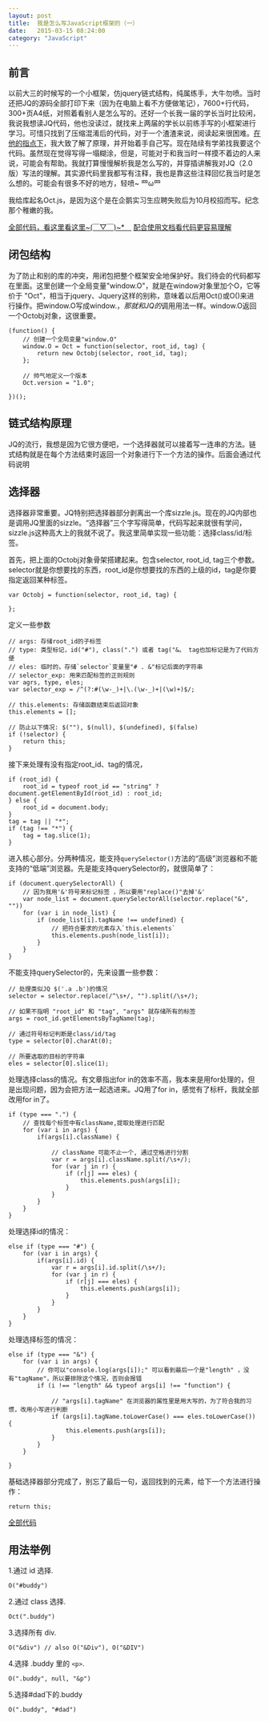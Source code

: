 ```yaml
---
layout: post
title:  我是怎么写JavaScript框架的（一）
date:   2015-03-15 08:24:00
category: "JavaScript"
---
```


<!-- ![clipboard.png](http://segmentfault.com/img/bVkvoJ) -->


## 前言
以前大三的时候写的一个小框架，仿jquery链式结构，纯属练手，大牛勿喷。当时还把JQ的源码全部打印下来（因为在电脑上看不方便做笔记），7600+行代码，300+页A4纸，对照着看别人是怎么写的。还好一个长我一届的学长当时比较闲，我说我想读JQ代码，他也没读过，就找来上两届的学长以前练手写的小框架进行学习。可惜只找到了压缩混淆后的代码，对于一个渣渣来说，阅读起来很困难。[在他的指点下][1]，我大致了解了原理，并开始着手自己写。现在陆续有学弟找我要这个代码。虽然现在觉得写得一塌糊涂，但是，可能对于和我当时一样摸不着边的人来说，可能会有帮助。我就打算慢慢解析我是怎么写的，并穿插讲解我对JQ（2.0版）写法的理解。其实源代码里我都写有注释，我也是靠这些注释回忆我当时是怎么想的。可能会有很多不好的地方，轻喷~ 罒ω罒

我给库起名Oct.js，是因为这个是在企鹅实习生应聘失败后为10月校招而写。纪念那个稚嫩的我。

[全部代码，看这里看这里~(￣▽￣)~*　][2]
[配合使用文档看代码更容易理解][3]

<!--more-->

## 闭包结构
为了防止和别的库的冲突，用闭包把整个框架安全地保护好。我们待会的代码都写在里面。这里创建一个全局变量"window.O"，就是在window对象里加个O，它等价于 "Oct"，相当于jquery、Jquery这样的别称，意味着以后用Oct()或O()来进行操作。把window.O写成window.$，那就和JQ的$调用用法一样。window.O返回一个Octobj对象，这很重要。

    (function() {
		// 创建一个全局变量"window.O"
        window.O = Oct = function(selector, root_id, tag) {
			return new Octobj(selector, root_id, tag);
		};

        // 帅气地定义一个版本
        Oct.version = "1.0";

    })();


## 链式结构原理

JQ的流行，我想是因为它很方便吧，一个选择器就可以接着写一连串的方法。链式结构就是在每个方法结束时返回一个对象进行下一个方法的操作。后面会通过代码说明

## 选择器
选择器非常重要。JQ特别把选择器部分剥离出一个库sizzle.js。现在的JQ内部也是调用JQ里面的sizzle。“选择器”三个字写得简单，代码写起来就很有学问，sizzle.js这种高大上的我就不说了。我这里简单实现一些功能：选择class/id/标签。

首先，把上面的Octobj对象骨架搭建起来。包含selector, root_id, tag三个参数。selector就是你想要找的东西，root_id是你想要找的东西的上级的id，tag是你要指定返回某种标签。

    var Octobj = function(selector, root_id, tag) {

	};

定义一些参数

    // args: 存储root_id的子标签
    // type: 类型标记，id("#"), class(".") 或者 tag("&。 tag也加标记是为了代码方便
    // eles: 临时的，存储`selector`变量里"# . &"标记后面的字符串
    // selector_exp: 用来匹配标签的正则规则
    var agrs, type, eles;
    var selector_exp = /^(?:#(\w-_)+|\.(\w-_)+|(\w)+)$/;

    // this.elements: 存储函数结束后返回对象
    this.elements = [];

    // 防止以下情况: $(""), $(null), $(undefined), $(false)
    if (!selector) {
        return this;
    }

接下来处理有没有指定root_id、tag的情况，

    if (root_id) {
        root_id = typeof root_id == "string" ? document.getElementById(root_id) : root_id;
    } else {
        root_id = document.body;
    }
    tag = tag || "*";
    if (tag !== "*") {
        tag = tag.slice(1);
    }

进入核心部分。分两种情况，能支持`querySelector()`方法的“高级”浏览器和不能支持的“低端”浏览器。先是能支持querySelector的，就很简单了：

    if (document.querySelectorAll) {
        // 因为我用'&'符号来标记标签 ，所以要用"replace()"去掉'&'
        var node_list = document.querySelectorAll(selector.replace("&", ""))
        for (var i in node_list) {
            if (node_list[i].tagName !== undefined) {
                // 把符合要求的元素存入`this.elements`
                this.elements.push(node_list[i]);
            }
        }
    }

不能支持querySelector的，先来设置一些参数：

    // 处理类似JQ $('.a .b')的情况
    selector = selector.replace(/^\s+/, "").split(/\s+/);

    // 如果不指明 "root_id" 和 "tag", "args" 就存储所有的标签
    args = root_id.getElementsByTagName(tag);

    // 通过符号标记判断是class/id/tag
    type = selector[0].charAt(0);

    // 所要选取的目标的字符串
    eles = selector[0].slice(1);

处理选择class的情况。有文章指出for in的效率不高，我本来是用for处理的，但是出现问题，因为会把方法一起选进来。JQ用了for in，感觉有了标杆，我就全部改用for in了。

    if (type === ".") {
        // 查找每个标签中有className,提取处理进行匹配
        for (var i in args) {
            if(args[i].className) {

                // className 可能不止一个, 通过空格进行分割
                var r = args[i].className.split(/\s+/);
                for (var j in r) {
                    if (r[j] === eles) {
                        this.elements.push(args[i]);
                    }
                }
            }
        }
    }

处理选择id的情况：

    else if (type === "#") {
        for (var i in args) {
            if(args[i].id) {
                var r = args[i].id.split(/\s+/);
                for (var j in r) {
                    if (r[j] === eles) {
                        this.elements.push(args[i]);
                    }
                }
            }
        }
    }

处理选择标签的情况：

    else if (type === "&") {
        for (var i in args) {
            // 你可以"console.log(args[i]);" 可以看到最后一个是"length" ，没有"tagName"，所以要排除这个情况，否则会报错
            if (i !== "length" && typeof args[i] !== "function") {

                // "args[i].tagName" 在浏览器的属性里是用大写的，为了符合我的习惯，改用小写进行判断
                if (args[i].tagName.toLowerCase() === eles.toLowerCase()) {
                    this.elements.push(args[i]);
                }
            }
        }

    }

基础选择器部分完成了，别忘了最后一句，返回找到的元素，给下一个方法进行操作：

    return this;

[全部代码][4]

## 用法举例

1.通过 id 选择.

    O("#buddy")

2.通过 class 选择.

    Oct(".buddy")

3.选择所有 div.

    O("&div") // also O("&Div"), O("&DIV")

4.选择 .buddy 里的 `<p>`.

    O(".buddy", null, "&p")

5.选择#dad下的.buddy

    O(".buddy", "#dad")



  [1]: http://weibo.com/1830309103/zCAmJ7xDY?from=page_1005051830309103_profile&wvr=6&mod=weibotime&type=comment#_rnd1420465493227
  [2]: https://github.com/younglaker/octjs/blob/master/octjs/octjs.js
  [3]: https://github.com/younglaker/octjs/tree/master/doc
  [4]: https://github.com/younglaker/octjs/blob/master/octjs/octjs.js
  [5]: http://segmentfault.com/blog/younglaker/1190000002465399